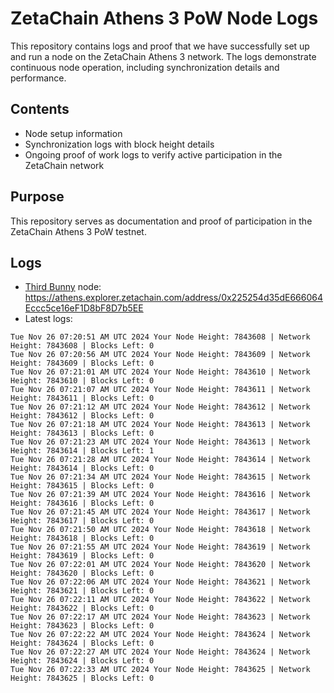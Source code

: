 # ZetaChain Athens 3 PoW Node Logs
This repository contains logs and proof that we have successfully set up and run a node on the ZetaChain Athens 3 network. The logs demonstrate continuous node operation, including synchronization details and performance.

## Contents
- Node setup information
- Synchronization logs with block height details
- Ongoing proof of work logs to verify active participation in the ZetaChain network

## Purpose
This repository serves as documentation and proof of participation in the ZetaChain Athens 3 PoW testnet.

## Logs

- [Third Bunny](https://thirdbunny.xyz/) node: https://athens.explorer.zetachain.com/address/0x225254d35dE666064Eccc5ce16eF1D8bF8D7b5EE
- Latest logs:
```
Tue Nov 26 07:20:51 AM UTC 2024 Your Node Height: 7843608 | Network Height: 7843608 | Blocks Left: 0
Tue Nov 26 07:20:56 AM UTC 2024 Your Node Height: 7843609 | Network Height: 7843609 | Blocks Left: 0
Tue Nov 26 07:21:01 AM UTC 2024 Your Node Height: 7843610 | Network Height: 7843610 | Blocks Left: 0
Tue Nov 26 07:21:07 AM UTC 2024 Your Node Height: 7843611 | Network Height: 7843611 | Blocks Left: 0
Tue Nov 26 07:21:12 AM UTC 2024 Your Node Height: 7843612 | Network Height: 7843612 | Blocks Left: 0
Tue Nov 26 07:21:18 AM UTC 2024 Your Node Height: 7843613 | Network Height: 7843613 | Blocks Left: 0
Tue Nov 26 07:21:23 AM UTC 2024 Your Node Height: 7843613 | Network Height: 7843614 | Blocks Left: 1
Tue Nov 26 07:21:28 AM UTC 2024 Your Node Height: 7843614 | Network Height: 7843614 | Blocks Left: 0
Tue Nov 26 07:21:34 AM UTC 2024 Your Node Height: 7843615 | Network Height: 7843615 | Blocks Left: 0
Tue Nov 26 07:21:39 AM UTC 2024 Your Node Height: 7843616 | Network Height: 7843616 | Blocks Left: 0
Tue Nov 26 07:21:45 AM UTC 2024 Your Node Height: 7843617 | Network Height: 7843617 | Blocks Left: 0
Tue Nov 26 07:21:50 AM UTC 2024 Your Node Height: 7843618 | Network Height: 7843618 | Blocks Left: 0
Tue Nov 26 07:21:55 AM UTC 2024 Your Node Height: 7843619 | Network Height: 7843619 | Blocks Left: 0
Tue Nov 26 07:22:01 AM UTC 2024 Your Node Height: 7843620 | Network Height: 7843620 | Blocks Left: 0
Tue Nov 26 07:22:06 AM UTC 2024 Your Node Height: 7843621 | Network Height: 7843621 | Blocks Left: 0
Tue Nov 26 07:22:11 AM UTC 2024 Your Node Height: 7843622 | Network Height: 7843622 | Blocks Left: 0
Tue Nov 26 07:22:17 AM UTC 2024 Your Node Height: 7843623 | Network Height: 7843623 | Blocks Left: 0
Tue Nov 26 07:22:22 AM UTC 2024 Your Node Height: 7843624 | Network Height: 7843624 | Blocks Left: 0
Tue Nov 26 07:22:27 AM UTC 2024 Your Node Height: 7843624 | Network Height: 7843624 | Blocks Left: 0
Tue Nov 26 07:22:33 AM UTC 2024 Your Node Height: 7843625 | Network Height: 7843625 | Blocks Left: 0
```

